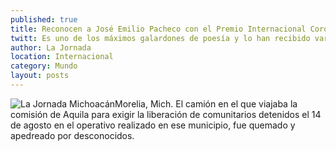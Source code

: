 ```yaml
---
published: true
title: Reconocen a José Emilio Pacheco con el Premio Internacional Corona de Oro
twitt: Es uno de los máximos galardones de poesía y lo han recibido varios ganadores del Nobel
author: La Jornada
location: Internacional
category: Mundo
layout: posts
---
```


![La Jornada Michoacán](http://i.imgur.com/geVscr8m.jpg)Morelia, Mich. El camión en el que viajaba la comisión de Aquila para exigir la liberación de comunitarios detenidos el 14 de agosto en el operativo realizado en ese municipio, fue quemado y apedreado por desconocidos. 
